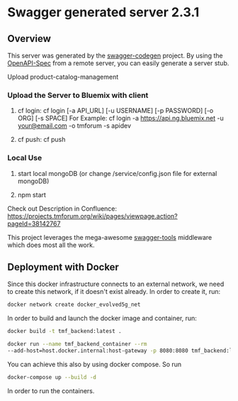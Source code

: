 # Swagger generated server 2.3.1

## Overview
This server was generated by the [swagger-codegen](https://github.com/swagger-api/swagger-codegen) project.  By using the [OpenAPI-Spec](https://github.com/OAI/OpenAPI-Specification) from a remote server, you can easily generate a server stub.

Upload product-catalog-management

### Upload the Server to Bluemix with client

1) cf login:
  cf login [-a API_URL] [-u USERNAME] [-p PASSWORD] [-o ORG] [-s SPACE]
  For Example:
  cf login -a https://api.ng.bluemix.net -u your@email.com -o tmforum -s apidev


2) cf push:
  cf push

### Local Use

1) start local mongoDB (or change /service/config.json file for external mongoDB)

2) npm start

Check out Description in Confluence:
https://projects.tmforum.org/wiki/pages/viewpage.action?pageId=38142767

This project leverages the mega-awesome [swagger-tools](https://github.com/apigee-127/swagger-tools) middleware which does most all the work.

## Deployment with Docker

Since this docker infrastructure connects to an external network, we need to create this network,
if it doesn't exist already. In order to create it, run:

```bash
docker network create docker_evolved5g_net
```

In order to build and launch the docker image and container, run:

```bash
docker build -t tmf_backend:latest .
```

```bash
docker run --name tmf_backend_container --rm 
--add-host=host.docker.internal:host-gateway -p 8080:8080 tmf_backend:latest
```

You can achieve this also by using docker compose. So run 

```bash
docker-compose up --build -d
```

In order to run the containers.